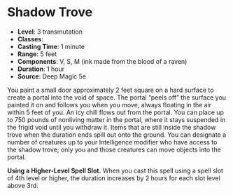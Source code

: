 # Shadow Trove

- **Level**: 3 transmutation
- **Classes**: 
- **Casting Time**: 1 minute
- **Range**: 5 feet
- **Components**: V, S, M (ink made from the blood of a raven)
- **Duration**: 1 hour
- **Source**: Deep Magic 5e

You paint a small door approximately 2 feet square on a hard surface to create a portal into the void of space. The portal “peels off” the surface you painted it on and follows you when you move, always floating in the air within 5 feet of you. An icy chill flows out from the portal. You can place up to 750 pounds of nonliving matter in the portal, where it stays suspended in the frigid void until you withdraw it. Items that are still inside the shadow trove when the duration ends spill out onto the ground. You can designate a number of creatures up to your Intelligence modifier who have access to the shadow trove; only you and those creatures can move objects into the portal.

**Using a Higher-Level Spell Slot.** When you cast this spell using a spell slot of 4th level or higher, the duration increases by 2 hours for each slot level above 3rd.
